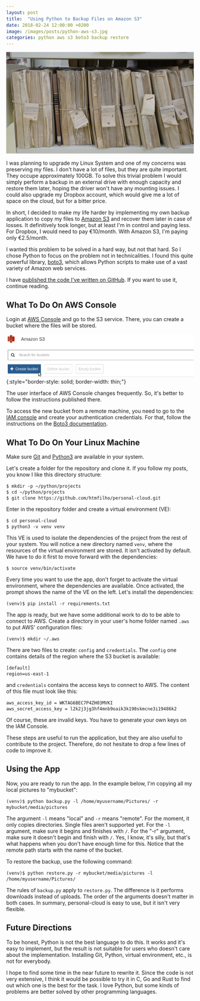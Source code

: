 ```yaml
---
layout: post
title:  "Using Python to Backup Files on Amazon S3"
date: 2018-02-24 12:00:00 +0200
image: /images/posts/python-aws-s3.jpg
categories: python aws s3 boto3 backup restore
---
```


![AWS S3 with Python](/images/posts/python-aws-s3.jpg)

I was planning to upgrade my Linux System and one of my concerns was preserving my files. I don't have a lot of files, but they are quite important. They occupe approximately 100GB. To solve this trivial problem I would simply perform a backup in an external drive with enough capacity and restore them later, hoping the driver won't have any mounting issues. I could also upgrade my Dropbox account, which would give me a lot of space on the cloud, but for a bitter price.

<!-- more -->

In short, I decided to make my life harder by implementing my own backup application to copy my files to [Amazon S3][amazon-s3] and recover them later in case of losses. It definitively took longer, but at least I'm in control and paying less. For Dropbox, I would need to pay €10/month. With Amazon S3, I'm paying only €2.5/month.

I wanted this problem to be solved in a hard way, but not that hard. So I chose Python to focus on the problem not in technicalities. I found this quite powerful library, [boto3], which allows Python scripts to make use of a vast variety of Amazon web services.

I have [published the code I've written on GitHub][personal-cloud]. If you want to use it, continue reading.

## What To Do On AWS Console

Login at [AWS Console][aws-console] and go to the S3 service. There, you can create a bucket where the files will be stored.

![AWS S3 Bucket Creation](/images/posts/aws-s3-console.png){:style="border-style: solid; border-width: thin;"}

The user interface of AWS Console changes frequently. So, it's better to follow the instructions published there.

To access the new bucket from a remote machine, you need to go to the [IAM console][iam] and create your authentication credentials. For that, follow the instructions on the [Boto3 documentation][boto3-documentation].

## What To Do On Your Linux Machine

Make sure [Git] and [Python3] are available in your system.

Let's create a folder for the repository and clone it. If you follow my posts, you know I like this directory structure:

    $ mkdir -p ~/python/projects
    $ cd ~/python/projects
    $ git clone https://github.com/htmfilho/personal-cloud.git

Enter in the repository folder and create a virtual environment (VE):

    $ cd personal-cloud
    $ python3 -v venv venv

This VE is used to isolate the dependencies of the project from the rest of your system. You will notice a new directory named `venv`, where the resources of the virtual environment are stored. It isn't activated by default. We have to do it first to move forward with the dependencies:

    $ source venv/bin/activate

Every time you want to use the app, don't forget to activate the virtual environment, where the dependencies are available. Once activated, the prompt shows the name of the VE on the left. Let's install the dependencies:

    (venv)$ pip install -r requirements.txt

The app is ready, but we have some additional work to do to be able to connect to AWS. Create a directory in your user's home folder named `.aws` to put AWS' configuration files:

    (venv)$ mkdir ~/.aws

There are two files to create: `config` and `credentials`. The `config` one contains details of the region where the S3 bucket is available:

    [default]
    region=us-east-1

and `credentials` contains the access keys to connect to AWS. The content of this file must look like this:

    aws_access_key_id = WKTAG6BEC7P4ZH03MVKI
    aws_secret_access_key = l2k2j3jg3hf4mnb9oaik3k190skmcne3i19486k2

Of course, these are invalid keys. You have to generate your own keys on the IAM Console.

These steps are useful to run the application, but they are also useful to contribute to the project. Therefore, do not hesitate to drop a few lines of code to improve it.

## Using the App

Now, you are ready to run the app. In the example below, I'm copying all my local pictures to "mybucket":

    (venv)$ python backup.py -l /home/myusername/Pictures/ -r mybucket/media/pictures

The argument `-l` means "local" and `-r` means "remote". For the moment, it only copies directories. Single files aren't supported yet. For the `-l` argument, make sure it begins and finishes with `/`. For the "-r" argument, make sure it doesn't begin and finish with `/`. Yes, I know, it's silly, but that's what happens when you don't have enough time for this. Notice that the remote path starts with the name of the bucket.

To restore the backup, use the following command:

    (venv)$ python restore.py -r mybucket/media/pictures -l /home/myusername/Pictures/

The rules of `backup.py` apply to `restore.py`. The difference is it performs downloads instead of uploads. The order of the arguments doesn't matter in both cases. In summary, personal-cloud is easy to use, but it isn't very flexible.

## Future Directions

To be honest, Python is not the best language to do this. It works and it's easy to implement, but the result is not suitable for users who doesn't care about the implementation. Installing Git, Python, virtual environment, etc., is not for everybody.

I hope to find some time in the near future to rewrite it. Since the code is not very extensive, I think it would be possible to try it in C, Go and Rust to find out which one is the best for the task. I love Python, but some kinds of problems are better solved by other programming languages.

[amazon-s3]: https://aws.amazon.com/s3/
[personal-cloud]: https://github.com/htmfilho/personal-cloud
[aws-console]: https://aws.amazon.com
[boto3]: https://boto3.readthedocs.io
[boto3-documentation]: https://boto3.readthedocs.io/en/latest/guide/quickstart.html#configuration
[Git]: https://git-scm.com
[iam]: https://console.aws.amazon.com/iam/home#/home
[Python3]: https://www.python.org
